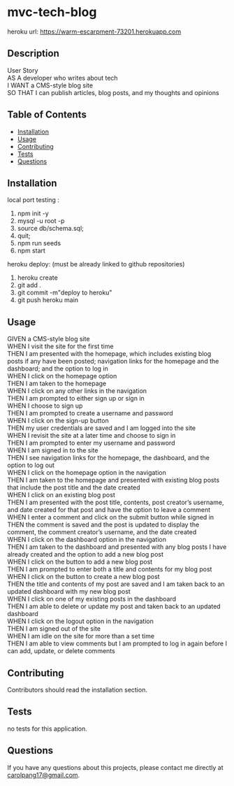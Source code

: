 # mvc-tech-blog

heroku url: https://warm-escarpment-73201.herokuapp.com

## Description
User Story <br>
AS A developer who writes about tech <br>
I WANT a CMS-style blog site <br>
SO THAT I can publish articles, blog posts, and my thoughts and opinions <br>


## Table of Contents
* [Installation](#installation)
* [Usage](#usage)
* [Contributing](#contributing)
* [Tests](#tests)
* [Questions](#questions)

## Installation
local port testing :
1. npm init -y
2. mysql -u root -p
3. source db/schema.sql;
4. quit;
5. npm run seeds
6. npm start

heroku deploy:
(must be already linked to github repositories)
1. heroku create
2. git add .
3. git commit -m"deploy to heroku"
4. git push heroku main


## Usage
GIVEN a CMS-style blog site <br>
WHEN I visit the site for the first time <br>
THEN I am presented with the homepage, which includes existing blog posts if any have been posted; navigation links for the homepage and the dashboard; and the option to log in <br>
WHEN I click on the homepage option <br>
THEN I am taken to the homepage <br>
WHEN I click on any other links in the navigation <br>
THEN I am prompted to either sign up or sign in <br>
WHEN I choose to sign up <br>
THEN I am prompted to create a username and password <br>
WHEN I click on the sign-up button <br>
THEN my user credentials are saved and I am logged into the site <br>
WHEN I revisit the site at a later time and choose to sign in <br>
THEN I am prompted to enter my username and password <br>
WHEN I am signed in to the site <br>
THEN I see navigation links for the homepage, the dashboard, and the option to log out <br>
WHEN I click on the homepage option in the navigation <br>
THEN I am taken to the homepage and presented with existing blog posts that include the post title and the date created <br>
WHEN I click on an existing blog post <br>
THEN I am presented with the post title, contents, post creator’s username, and date created for that post and have the option to leave a comment <br>
WHEN I enter a comment and click on the submit button while signed in <br>
THEN the comment is saved and the post is updated to display the comment, the comment creator’s username, and the date created <br>
WHEN I click on the dashboard option in the navigation <br>
THEN I am taken to the dashboard and presented with any blog posts I have already created and the option to add a new blog post <br>
WHEN I click on the button to add a new blog post <br>
THEN I am prompted to enter both a title and contents for my blog post <br>
WHEN I click on the button to create a new blog post <br>
THEN the title and contents of my post are saved and I am taken back to an updated dashboard with my new blog post <br>
WHEN I click on one of my existing posts in the dashboard <br>
THEN I am able to delete or update my post and taken back to an updated dashboard <br>
WHEN I click on the logout option in the navigation <br>
THEN I am signed out of the site <br>
WHEN I am idle on the site for more than a set time <br>
THEN I am able to view comments but I am prompted to log in again before I can add, update, or delete comments <br>



## Contributing
Contributors should read the installation section.

## Tests
no tests for this application.

## Questions
If you have any questions about this projects, please contact me directly at carolpang17@gmail.com.
